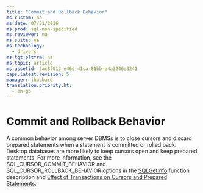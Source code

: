 ```yaml
---
title: "Commit and Rollback Behavior"
ms.custom: na
ms.date: 07/31/2016
ms.prod: sql-non-specified
ms.reviewer: na
ms.suite: na
ms.technology: 
  - drivers
ms.tgt_pltfrm: na
ms.topic: article
ms.assetid: 2ac8f012-e46d-41ca-81bb-e4a3246e3241
caps.latest.revision: 5
manager: jhubbard
translation.priority.ht: 
  - en-gb
---
```

# Commit and Rollback Behavior
A common behavior among server DBMSs is to close cursors and discard prepared statements when a statement is committed or rolled back. Desktop databases are more likely to keep cursors open and keep prepared statements. For more information, see the SQL_CURSOR_COMMIT_BEHAVIOR and SQL_CURSOR_ROLLBACK_BEHAVIOR options in the [SQLGetInfo](../content/SQLGetInfo-Function.md) function description and [Effect of Transactions on Cursors and Prepared Statements](../content/Effect-of-Transactions-on-Cursors-and-Prepared-Statements.md).